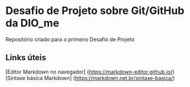 # Desafio de Projeto sobre Git/GitHub da DIO_me
Repositório criado para o primeiro Desafio de Projeto  

## Links úteis<br>
[Editor Markdown no navegador] (https://markdown-editor.github.io/)<br>
[Sintaxe básica Markdown] (https://markdown.net.br/sintaxe-basica/)
